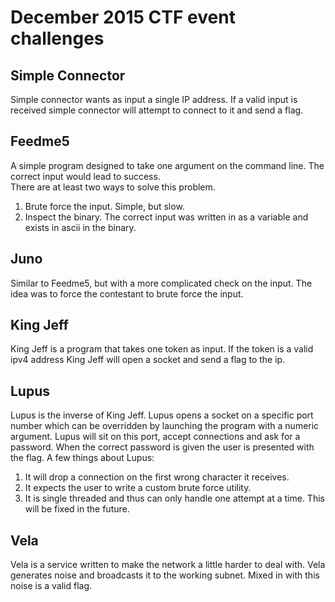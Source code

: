 # December 2015 CTF event  challenges

## Simple Connector
Simple connector wants as input a single IP address. If a valid input is received simple connector will attempt to connect to it and send a flag.

## Feedme5
A simple program designed to take one argument on the command line. The correct input would lead to success.  
There are at least two ways to solve this problem.  
1. Brute force the input. Simple, but slow.  
2. Inspect the binary. The correct input was written in as a variable and exists in ascii in the binary.  

## Juno
Similar to Feedme5, but with a more complicated check on the input. The idea was to force the contestant to brute force the input.

## King Jeff
King Jeff is a program that takes one token as input. If the token is a valid ipv4 address King Jeff will open a socket and send a flag to the ip.

## Lupus
Lupus is the inverse of King Jeff. Lupus opens a socket on a specific port number which can be overridden by launching the program with a numeric argument. Lupus will sit on this port, accept connections and ask for a password. When the correct password is given the user is presented with the flag. A few things about Lupus:  
1. It will drop a connection on the first wrong character it receives.  
2. It expects the user to write a custom brute force utility.  
3. It is single threaded and thus can only handle one attempt at a time. This will be fixed in the future.  

## Vela
Vela is a service written to make the network a little harder to deal with. Vela generates noise and broadcasts it to the working subnet. Mixed in with this noise is a valid flag.
